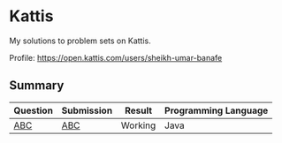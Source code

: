 # Kattis
My solutions to problem sets on Kattis.

Profile: https://open.kattis.com/users/sheikh-umar-banafe

## Summary
Question | Submission | Result | Programming Language
---------- | ---------- | ---------- | ----------
[ABC](https://open.kattis.com/submissions/5381757) | [ABC](https://github.com/Sheikh-Umar/kattis/blob/master/ABC/ABC.java) | Working | Java
